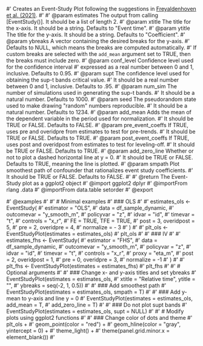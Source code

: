 #' Creates an Event-Study Plot following the suggestions in [Freyaldenhoven et al. (2021)](https://www.nber.org/system/files/working_papers/w29170/w29170.pdf).
#'
#' @param estimates The output from calling [EventStudy()]. It should be a list of length 2.
#' @param xtitle The title for the x-axis. It should be a string. Defaults to "Event time".
#' @param ytitle The title for the y-axis. It should be a string. Defaults to "Coefficient".
#' @param ybreaks A vector containing the desired breaks for the y-axis.
#' Defaults to NULL, which means the breaks are computed automatically.
#' If custom breaks are selected with the `add_mean` argument set to TRUE, then the breaks must include zero.
#' @param conf_level Confidence level used for the confidence interval
#' expressed as a real number between 0 and 1, inclusive. Defaults to 0.95.
#' @param supt The confidence level used for obtaining the sup-t bands critical value.
#' It should be a real number between 0 and 1, inclusive. Defaults to .95.
#' @param num_sim The number of simulations used in generating the sup-t bands.
#' It should be a natural number. Defaults to 1000.
#' @param seed The pseudorandom state used to make drawing "random" numbers reproducible.
#' It should be a natural number. Defaults to 1234.
#' @param add_mean Adds the mean of the dependent variable in the period used for normalization.
#' It should be TRUE or FALSE. Defaults to FALSE.
#' @param pre_event_coeffs If TRUE, uses pre and overidpre from estimates to test for pre-trends.
#' It should be TRUE or FALSE. Defaults to TRUE.
#' @param post_event_coeffs If TRUE, uses post and overidpost from estimates to test for leveling-off.
#' It should be TRUE or FALSE. Defaults to TRUE.
#' @param add_zero_line Whether or not to plot a dashed horizontal line at y = 0.
#' It should be TRUE or FALSE. Defaults to TRUE, meaning the line is plotted.
#' @param smpath Plot smoothest path of confounder that rationalizes event study coefficients.
#' It should be TRUE or FALSE. Defaults to FALSE.
#'
#' @return The Event-Study plot as a ggplot2 object
#' @import ggplot2 dplyr
#' @importFrom rlang .data
#' @importFrom data.table setorder
#' @export

#' @examples
#'
#' # Minimal examples
#' ### OLS
#'
#' estimates_ols <- EventStudy(
#'    estimator = "OLS",
#'    data = df_sample_dynamic,
#'    outcomevar = "y_smooth_m",
#'    policyvar = "z",
#'    idvar = "id",
#'    timevar = "t",
#'    controls = "x_r",
#'    FE = TRUE, TFE = TRUE,
#'    post = 3, overidpost = 5,
#'    pre = 2,  overidpre = 4,
#'    normalize = - 3
#' )
#'
#' plt_ols <- EventStudyPlot(estimates = estimates_ols)
#' plt_ols
#'
#' ### IV
#'
#' estimates_fhs <- EventStudy(
#'    estimator = "FHS",
#'    data = df_sample_dynamic,
#'    outcomevar = "y_smooth_m",
#'    policyvar = "z",
#'    idvar = "id",
#'    timevar = "t",
#'    controls = "x_r",
#'    proxy = "eta_m",
#'    post = 2, overidpost = 1,
#'    pre = 0,  overidpre = 3,
#'    normalize = -1
#' )
#'
#' plt_fhs <- EventStudyPlot(estimates = estimates_fhs)
#' plt_fhs
#'
#' # Optional arguments
#'
#' ### Change x- and y-axis titles and set ybreaks
#' EventStudyPlot(estimates = estimates_ols,
#'                xtitle = "Relative time", ytitle = "",
#'                ybreaks = seq(-2, 1, 0.5))
#'
#' ### Add smoothest path
#' EventStudyPlot(estimates = estimates_ols, smpath = T)
#'
#' ### Add y-mean to y-axis and line y = 0
#' EventStudyPlot(estimates = estimates_ols, add_mean = T,
#'                add_zero_line = T)
#'
#' ### Do not plot supt bands
#' EventStudyPlot(estimates = estimates_ols, supt = NULL)
#'
#' # Modify plots using ggplot2 functions
#'
#' ### Change color of dots and theme
#' plt_ols +
#'   geom_point(color = "red") +
#'   geom_hline(color = "gray", yintercept = 0) +
#'   theme_light() +
#'   theme(panel.grid.minor.x = element_blank())
#'

